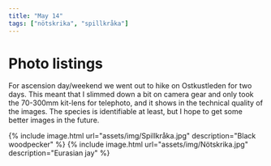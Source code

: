 ```yaml
---
title: "May 14"
tags: ["nötskrika", "spillkråka"]
---
```

# Photo listings
For ascension day/weekend we went out to hike on Ostkustleden for two days.
This meant that I slimmed down a bit on camera gear and only took the 70-300mm
kit-lens for telephoto, and it shows in the technical quality of the images.
The species is identifiable at least, but I hope to get some better images in
the future.

{% include image.html url="assets/img/Spillkråka.jpg" description="Black woodpecker" %}
{% include image.html url="assets/img/Nötskrika.jpg" description="Eurasian jay" %}

